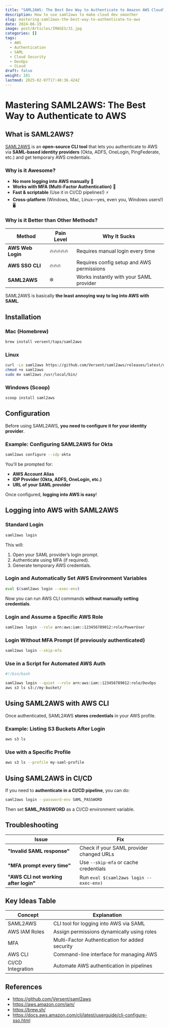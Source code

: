 ```yaml
---
title: "SAML2AWS: The Best Dev Way to Authenticate to Amazon AWS Cloud"
description: How to use saml2aws to make cloud dev smoother
slug: mastering-saml2aws-the-best-way-to-authenticate-to-aws
date: 2024-06-19
image: post/Articles/IMAGES/31.jpg
categories: []
tags:
  - AWS
  - Authentication
  - SAML
  - Cloud Security
  - DevOps
  - CLoud
draft: false
weight: 101
lastmod: 2025-02-07T17:48:36.424Z
---
```

# Mastering SAML2AWS: The Best Way to Authenticate to AWS

<!-- 
## Introduction

If you work with AWS **but your company insists on using SAML authentication**, you've probably felt **the pain** of logging in manually through a browser every single time. 😩

Enter **SAML2AWS**, the ultimate CLI tool that makes AWS authentication **as smooth as butter**. 🧈

Today, we’re going to cover:
- **What SAML2AWS is**
- **Why it's better than the alternatives**
- **How to use it with plenty of code samples**

And of course, we’ll do it **without boring corporate-speak**. Let’s go! 🚀
-->

## What is SAML2AWS?

[SAML2AWS](https://github.com/Versent/saml2aws) is an **open-source CLI tool** that lets you authenticate to AWS via **SAML-based identity providers** (Okta, ADFS, OneLogin, PingFederate, etc.) and get temporary AWS credentials.

### Why is it Awesome?

* **No more logging into AWS manually** 🔑
* **Works with MFA (Multi-Factor Authentication)** 🔐
* **Fast & scriptable** (Use it in CI/CD pipelines!) ⚡
* **Cross-platform** (Windows, Mac, Linux—yes, even you, Windows users!) 🖥️

### Why is it Better than Other Methods?

| Method            | Pain Level | Why It Sucks                              |
| ----------------- | ---------- | ----------------------------------------- |
| **AWS Web Login** | 🔥🔥🔥🔥🔥 | Requires manual login every time          |
| **AWS SSO CLI**   | 🔥🔥🔥     | Requires config setup and AWS permissions |
| **SAML2AWS**      | ❄️         | Works instantly with your SAML provider   |

SAML2AWS is basically **the least annoying way to log into AWS with SAML**.

## Installation

### **Mac (Homebrew)**

```sh
brew install versent/taps/saml2aws
```

### **Linux**

```sh
curl -Lo saml2aws https://github.com/Versent/saml2aws/releases/latest/download/saml2aws-linux-amd64
chmod +x saml2aws
sudo mv saml2aws /usr/local/bin/
```

### **Windows (Scoop)**

```powershell
scoop install saml2aws
```

## Configuration

Before using SAML2AWS, **you need to configure it for your identity provider**.

### **Example: Configuring SAML2AWS for Okta**

```sh
saml2aws configure --idp okta
```

You'll be prompted for:

* **AWS Account Alias**
* **IDP Provider (Okta, ADFS, OneLogin, etc.)**
* **URL of your SAML provider**

Once configured, **logging into AWS is easy**!

## Logging into AWS with SAML2AWS

### **Standard Login**

```sh
saml2aws login
```

This will:

1. Open your SAML provider’s login prompt.
2. Authenticate using MFA (if required).
3. Generate temporary AWS credentials.

### **Login and Automatically Set AWS Environment Variables**

```sh
eval $(saml2aws login --exec-env)
```

Now you can run AWS CLI commands **without manually setting credentials**.

### **Login and Assume a Specific AWS Role**

```sh
saml2aws login --role arn:aws:iam::123456789012:role/PowerUser
```

### **Login Without MFA Prompt (if previously authenticated)**

```sh
saml2aws login --skip-mfa
```

### **Use in a Script for Automated AWS Auth**

```sh
#!/bin/bash

saml2aws login --quiet --role arn:aws:iam::123456789012:role/DevOps
aws s3 ls s3://my-bucket/
```

## Using SAML2AWS with AWS CLI

Once authenticated, SAML2AWS **stores credentials** in your AWS profile.

### **Example: Listing S3 Buckets After Login**

```sh
aws s3 ls
```

### **Use with a Specific Profile**

```sh
aws s3 ls --profile my-saml-profile
```

## Using SAML2AWS in CI/CD

If you need to **authenticate in a CI/CD pipeline**, you can do:

```sh
saml2aws login --password-env SAML_PASSWORD
```

Then set **SAML\_PASSWORD** as a CI/CD environment variable.

## Troubleshooting

| Issue                                 | Fix                                      |
| ------------------------------------- | ---------------------------------------- |
| **"Invalid SAML response"**           | Check if your SAML provider changed URLs |
| **"MFA prompt every time"**           | Use `--skip-mfa` or cache credentials    |
| **"AWS CLI not working after login"** | Run `eval $(saml2aws login --exec-env)`  |

## Key Ideas Table

| Concept           | Explanation                                    |
| ----------------- | ---------------------------------------------- |
| SAML2AWS          | CLI tool for logging into AWS via SAML         |
| AWS IAM Roles     | Assign permissions dynamically using roles     |
| MFA               | Multi-Factor Authentication for added security |
| AWS CLI           | Command-line interface for managing AWS        |
| CI/CD Integration | Automate AWS authentication in pipelines       |

## References

* https://github.com/Versent/saml2aws
* https://aws.amazon.com/iam/
* https://brew.sh/
* https://docs.aws.amazon.com/cli/latest/userguide/cli-configure-sso.html
